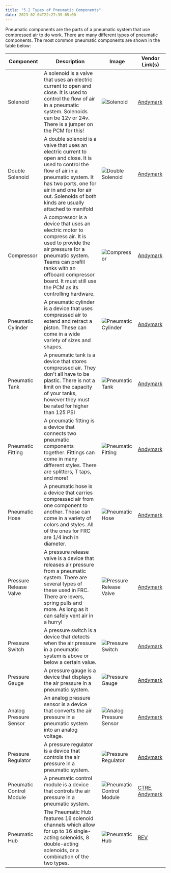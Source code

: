 ```yaml
---
title: "5.2 Types of Pneumatic Components"
date: 2023-02-04T22:27:39-05:00
---
```


Pneumatic components are the parts of a pneumatic system that use compressed air to do work. There are many different types of pneumatic components. The most common pneumatic components are shown in the table below:

| Component | Description | Image | Vendor Link(s) |
| --- | --- | --- | --- |
| Solenoid | A solenoid is a valve that uses an electric current to open and close. It is used to control the flow of air in a pneumatic system. Solenoids can be 12v or 24v. There is a jumper on the PCM for this!| ![Solenoid](/images/pneumatics/solenoid.jpg) | [Andymark](https://www.andymark.com/products/ckd-single-solenoid-valve-standalone?via=Z2lkOi8vYW5keW1hcmsvV29ya2FyZWE6OkNhdGFsb2c6OkNhdGVnb3J5LzViZDM0MWUzNjFhMTBkMjkyYzk2NDY2Zg) |
| Double Solenoid | A double solenoid is a valve that uses an electric current to open and close. It is used to control the flow of air in a pneumatic system. It has two ports, one for air in and one for air out. Solenoids of both kinds are usually attached to manifold| ![Double Solenoid](/images/pneumatics/double-solenoid.jpg) | [Andymark](https://www.andymark.com/products/ckd-double-solenoid-valve-2-position) |
| Compressor | A compressor is a device that uses an electric motor to compress air. It is used to provide the air pressure for a pneumatic system. Teams can prefill tanks with an offboard compressor board. It must still use the PCM as its controlling hardware. | ![Compressor](/images/pneumatics/compressor.jpg) | [Andymark](https://www.andymark.com/products/air-compressor?via=Z2lkOi8vYW5keW1hcmsvV29ya2FyZWE6OkNhdGFsb2c6OkNhdGVnb3J5LzViZWMyZjYwNjFhMTBkM2RiNDYxOGRmYg) |
| Pneumatic Cylinder | A pneumatic cylinder is a device that uses compressed air to extend and retract a piston. These can come in a wide variety of sizes and shapes. | ![Pneumatic Cylinder](/images/pneumatics/pneumatic-cylinder.jpg) | [Andymark](https://www.andymark.com/categories/pneumatics-cylinders) |
| Pneumatic Tank | A pneumatic tank is a device that stores compressed air. They don't all have to be plastic. There is not a limit on the capacity of your tanks, however they must be rated for higher than 125 PSI| ![Pneumatic Tank](/images/pneumatics/pneumatic-tank.jpg) | [Andymark](https://www.andymark.com/products/590-ml-air-reservoir-with-1-4-in-npt-ports?via=Z2lkOi8vYW5keW1hcmsvV29ya2FyZWE6OkNhdGFsb2c6OkNhdGVnb3J5LzViYzRhMmZmNjFhMTBkNGQyZTU4OGU0OA)|
| Pneumatic Fitting | A pneumatic fitting is a device that connects two pneumatic components together. Fittings can come in many different styles. There are splitters, T taps, and more!| ![Pneumatic Fitting](/images/pneumatics/pneumatic-fitting.jpg) | [Andymark](https://www.andymark.com/categories/pneumatics-fittings) |
| Pneumatic Hose | A pneumatic hose is a device that carries compressed air from one component to another. These can come in a variety of colors and styles. All of the ones for FRC are 1/4 inch in diameter.| ![Pneumatic Hose](/images/pneumatics/pneumatic-hose.jpg) | [Andymark](https://www.andymark.com/products/20-meters-of-pneumatic-tubing-1-4-in-od-polyurethane-black?via=Z2lkOi8vYW5keW1hcmsvV29ya2FyZWE6OkNhdGFsb2c6OkNhdGVnb3J5LzViZWMyZjYwNjFhMTBkM2RiNDYxOGRmYg) |
| Pressure Release Valve | A pressure release valve is a device that releases air pressure from a pneumatic system. There are several types of these used in FRC. There are levers, spring pulls and more. As long as it can safely vent air in a hurry!| ![Pressure Release Valve](/images/pneumatics/pressure-release-valve.jpg) | [Andymark](https://www.andymark.com/products/pressure-gauge-1-5-face-back-mount-1-8-npt-0-160-psi?via=Z2lkOi8vYW5keW1hcmsvV29ya2FyZWE6OkNhdGFsb2c6OkNhdGVnb3J5LzViZWMyZjYwNjFhMTBkM2RiNDYxOGRmYg)|
| Pressure Switch | A pressure switch is a device that detects when the air pressure in a pneumatic system is above or below a certain value. | ![Pressure Switch](/images/pneumatics/pressure-switch.jpg) | [Andymark](https://www.andymark.com/products/nason-pressure-switch?via=Z2lkOi8vYW5keW1hcmsvV29ya2FyZWE6OkNhdGFsb2c6OkNhdGVnb3J5LzViZWMyZjYwNjFhMTBkM2RiNDYxOGRmYg) |
| Pressure Gauge | A pressure gauge is a device that displays the air pressure in a pneumatic system. | ![Pressure Gauge](/images/pneumatics/pressure-gauge.jpg) | [Andymark](https://www.andymark.com/products/pressure-gauge-1-8-in-npt-0-160-psi-1?via=Z2lkOi8vYW5keW1hcmsvV29ya2FyZWE6OkNhdGFsb2c6OkNhdGVnb3J5LzViZWMyZjYwNjFhMTBkM2RiNDYxOGRmYg) |
| Analog Pressure Sensor | An analog pressure sensor is a device that converts the air pressure in a pneumatic system into an analog voltage. | ![Analog Pressure Sensor](/images/pneumatics/analog-pressure-sensor.jpg) | [Andymark](https://www.andymark.com/products/analog-pressure-sensor?via=Z2lkOi8vYW5keW1hcmsvV29ya2FyZWE6OkNhdGFsb2c6OkNhdGVnb3J5LzViZWMyZjYwNjFhMTBkM2RiNDYxOGRmYg) |
| Pressure Regulator | A pressure regulator is a device that controls the air pressure in a pneumatic system. | ![Pressure Regulator](/images/pneumatics/pressure-regulator.jpg) | [Andymark](https://www.andymark.com/products/pressure-regulator-gauge-with-1-4-in-press-in-tube-fittings?via=Z2lkOi8vYW5keW1hcmsvV29ya2FyZWE6OkNhdGFsb2c6OkNhdGVnb3J5LzViZWMyZjYwNjFhMTBkM2RiNDYxOGRmYg)|
| Pneumatic Control Module | A pneumatic control module is a device that controls the air pressure in a pneumatic system. | ![Pneumatic Control Module](/images/pneumatics/pneumatic-control-module.jpg) |[CTRE](https://store.ctr-electronics.com/pneumatic-control-module/), [Andymark](https://www.andymark.com/products/pneumatic-control-module?via=Z2lkOi8vYW5keW1hcmsvV29ya2FyZWE6OkNhdGFsb2c6OkNhdGVnb3J5LzViZWMyZjYwNjFhMTBkM2RiNDYxOGRmYg) |
| Pneumatic Hub | The Pneumatic Hub features 16 solenoid channels which allow for up to 16 single-acting solenoids, 8 double-acting solenoids, or a combination of the two types. | ![Pneumatic Hub](/images/pneumatics/pneumatic-hub.webp) | [REV](https://www.revrobotics.com/rev-11-1852/) |
